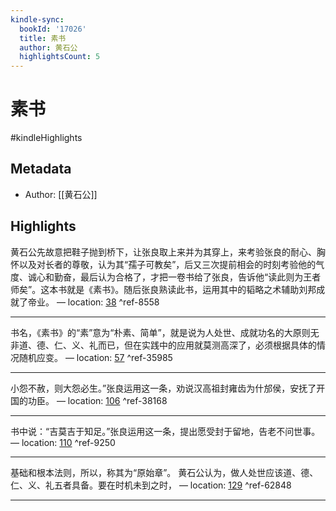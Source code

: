 ```yaml
---
kindle-sync:
  bookId: '17026'
  title: 素书
  author: 黄石公
  highlightsCount: 5
---
```


# 素书

#kindleHighlights

## Metadata
* Author: [[黄石公]]

## Highlights
黄石公先故意把鞋子抛到桥下，让张良取上来并为其穿上，来考验张良的耐心、胸怀以及对长者的尊敬，认为其“孺子可教矣”，后又三次提前相会的时刻考验他的气度、诚心和勤奋，最后认为合格了，才把一卷书给了张良，告诉他“读此则为王者师矣”。这本书就是《素书》。随后张良熟读此书，运用其中的韬略之术辅助刘邦成就了帝业。 — location: [38]() ^ref-8558

---
书名，《素书》的“素”意为“朴素、简单”，就是说为人处世、成就功名的大原则无非道、德、仁、义、礼而已，但在实践中的应用就莫测高深了，必须根据具体的情况随机应变。 — location: [57]() ^ref-35985

---
小怨不赦，则大怨必生。”张良运用这一条，劝说汉高祖封雍齿为什邡侯，安抚了开国的功臣。 — location: [106]() ^ref-38168

---
书中说：“吉莫吉于知足。”张良运用这一条，提出愿受封于留地，告老不问世事。 — location: [110]() ^ref-9250

---

基础和根本法则，所以，称其为“原始章”。 黄石公认为，做人处世应该道、德、仁、义、礼五者具备。要在时机未到之时， — location: [129]() ^ref-62848

---
